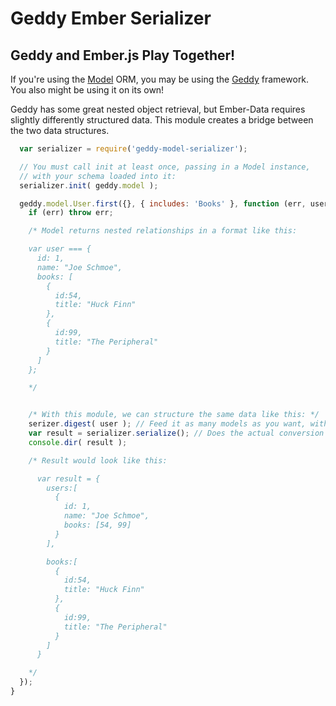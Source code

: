 # Geddy Ember Serializer

## Geddy and Ember.js Play Together!

If you're using the [Model](https://github.com/geddy/model) ORM, you may be using the [Geddy](geddyjs.org) framework.  You also might be using it on its own!

Geddy has some great nested object retrieval, but Ember-Data requires slightly differently structured data.  This module creates a bridge between the two data structures.


```javascript
  var serializer = require('geddy-model-serializer');

  // You must call init at least once, passing in a Model instance,
  // with your schema loaded into it:
  serializer.init( geddy.model );

  geddy.model.User.first({}, { includes: 'Books' }, function (err, user){
    if (err) throw err;

    /* Model returns nested relationships in a format like this:

    var user === {
      id: 1,
      name: "Joe Schmoe",
      books: [
        {
          id:54,
          title: "Huck Finn"
        },
        {
          id:99,
          title: "The Peripheral"
        }
      ]
    };

    */


    /* With this module, we can structure the same data like this: */
    serizer.digest( user ); // Feed it as many models as you want, with relationships loaded!
    var result = serializer.serialize(); // Does the actual conversion on this function call:
    console.dir( result );

    /* Result would look like this:

      var result = {
        users:[
          {
            id: 1,
            name: "Joe Schmoe",
            books: [54, 99]
          }
        ],

        books:[
          {
            id:54,
            title: "Huck Finn"
          },
          {
            id:99,
            title: "The Peripheral"
          }
        ]
      }

    */
  });
}
```
